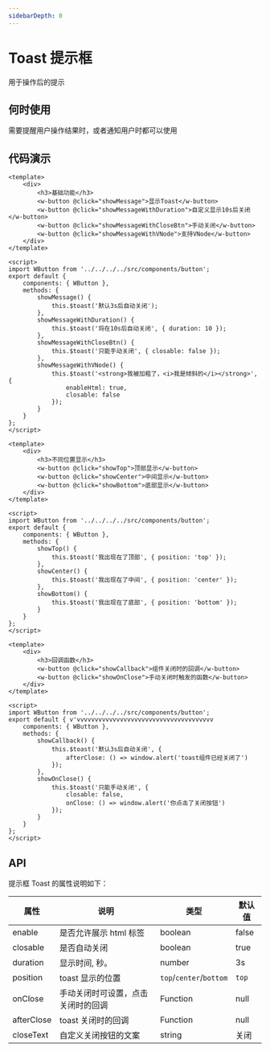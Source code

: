```yaml
---
sidebarDepth: 0
---
```


# Toast 提示框

用于操作后的提示

## 何时使用

需要提醒用户操作结果时，或者通知用户时都可以使用

## 代码演示

<ClientOnly>
  <toast-basic />
</ClientOnly>

```vue
<template>
	<div>
		<h3>基础功能</h3>
		<w-button @click="showMessage">显示Toast</w-button>
		<w-button @click="showMessageWithDuration">自定义显示10s后关闭</w-button>
		<w-button @click="showMessageWithCloseBtn">手动关闭</w-button>
		<w-button @click="showMessageWithVNode">支持VNode</w-button>
	</div>
</template>

<script>
import WButton from '../../../../src/components/button';
export default {
	components: { WButton },
	methods: {
		showMessage() {
			this.$toast('默认3s后自动关闭');
		},
		showMessageWithDuration() {
			this.$toast('将在10s后自动关闭', { duration: 10 });
		},
		showMessageWithCloseBtn() {
			this.$toast('只能手动关闭', { closable: false });
		},
		showMessageWithVNode() {
			this.$toast('<strong>我被加粗了，<i>我是倾斜的</i></strong>', {
				enableHtml: true,
				closable: false
			});
		}
	}
};
</script>
```

<ClientOnly>
  <toast-position />
</ClientOnly>

```vue
<template>
	<div>
		<h3>不同位置显示</h3>
		<w-button @click="showTop">顶部显示</w-button>
		<w-button @click="showCenter">中间显示</w-button>
		<w-button @click="showBottom">底部显示</w-button>
	</div>
</template>

<script>
import WButton from '../../../../src/components/button';
export default {
	components: { WButton },
	methods: {
		showTop() {
			this.$toast('我出现在了顶部', { position: 'top' });
		},
		showCenter() {
			this.$toast('我出现在了中间', { position: 'center' });
		},
		showBottom() {
			this.$toast('我出现在了底部', { position: 'bottom' });
		}
	}
};
</script>
```

<ClientOnly>
  <toast-callback />
</ClientOnly>

```vue
<template>
	<div>
		<h3>回调函数</h3>
		<w-button @click="showCallback">组件关闭时的回调</w-button>
		<w-button @click="showOnClose">手动关闭时触发的函数</w-button>
	</div>
</template>

<script>
import WButton from '../../../../src/components/button';
export default { v'vvvvvvvvvvvvvvvvvvvvvvvvvvvvvvvvvvvvvv
	components: { WButton },
	methods: {
		showCallback() {
			this.$toast('默认3s后自动关闭', {
				afterClose: () => window.alert('toast组件已经关闭了')
			});
		},
		showOnClose() {
			this.$toast('只能手动关闭', {
				closable: false,
				onClose: () => window.alert('你点击了关闭按钮')
			});
		}
	}
};
</script>
```

## API

提示框 Toast 的属性说明如下：

| 属性       | 说明                               | 类型                    | 默认值 |
| ---------- | ---------------------------------- | ----------------------- | ------ |
| enable     | 是否允许展示 html 标签             | boolean                 | false  |
| closable   | 是否自动关闭                       | boolean                 | true   |
| duration   | 显示时间, 秒。                     | number                  | 3s     |
| position   | toast 显示的位置                   | `top`/`center`/`bottom` | `top`  |
| onClose    | 手动关闭时可设置，点击关闭时的回调 | Function                | null   |
| afterClose | toast 关闭时的回调                 | Function                | null   |
| closeText  | 自定义关闭按钮的文案               | string                  | 关闭   |
